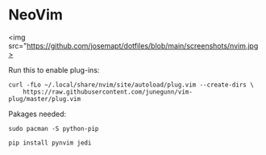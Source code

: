 # NeoVim

<img src="https://github.com/josemapt/dotfiles/blob/main/screenshots/nvim.jpg>

Run this to enable plug-ins:
```
curl -fLo ~/.local/share/nvim/site/autoload/plug.vim --create-dirs \
    https://raw.githubusercontent.com/junegunn/vim-plug/master/plug.vim
```

Pakages needed:
```
sudo pacman -S python-pip

pip install pynvim jedi
```
